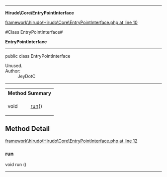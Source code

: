 

- - -

**Hirudo\Core\EntryPointInterface**


<a href="https://github.com/JeyDotC/Hirudo/blob/master/framework/hirudo/Hirudo/Core/EntryPointInterface.php#L10" >framework\hirudo\Hirudo\Core\EntryPointInterface.php at line 10</a>

#Class EntryPointInterface#

**EntryPointInterface**




- - -

<p class="signature"><span class='k'>public  class</span> <span class='nx'>EntryPointInterface</span></p>

<div class="comment" id="overview_description"><p></p></div>

<dl>
<dt>Unused.</dt>
<dt>Author:</dt>
<dd>JeyDotC</dd>
</dl>


- - -

<table id="summary_method">
<tr><th colspan="2">Method Summary</th></tr>
<tr>
<td><span class='k'></span> <span class='nx'>void</span></td>
<td class="description"><p class="name"><a href="#run">run</a>()</p></td>
</tr>
</table>

<h2 id="detail_method">Method Detail</h2>

<a href="https://github.com/JeyDotC/Hirudo/blob/master/framework/hirudo/Hirudo/Core/EntryPointInterface.php#L12" >framework\hirudo\Hirudo\Core\EntryPointInterface.php at line 12</a>

<h3 id="run()">run</h3>
<span class='k'></span> <span class='nx'>void</span> <span class='nf'>run</span> ()

<div class="details">

</div>

- - -

